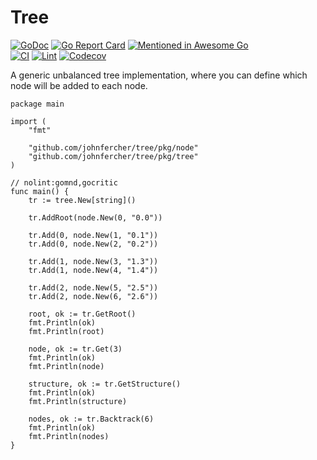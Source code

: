 # Tree

[![GoDoc](https://godoc.org/github.com/johnfercher/tree?status.svg)](https://godoc.org/github.com/johnfercher/tree)
[![Go Report Card](https://goreportcard.com/badge/github.com/johnfercher/tree)](https://goreportcard.com/report/github.com/johnfercher/tree)
[![Mentioned in Awesome Go](https://awesome.re/mentioned-badge.svg)](https://github.com/avelino/awesome-go#template-engines)  
[![CI](https://github.com/johnfercher/tree/actions/workflows/goci.yml/badge.svg)](https://github.com/johnfercher/tree/actions/workflows/goci.yml)
[![Lint](https://github.com/johnfercher/tree/actions/workflows/golangci-lint.yml/badge.svg)](https://github.com/johnfercher/tree/actions/workflows/golangci-lint.yml)
[![Codecov](https://img.shields.io/codecov/c/github/johnfercher/tree)](https://codecov.io/gh/johnfercher/tree)


A generic unbalanced tree implementation, where you can define which node will be added to each node.

```golang
package main

import (
	"fmt"

	"github.com/johnfercher/tree/pkg/node"
	"github.com/johnfercher/tree/pkg/tree"
)

// nolint:gomnd,gocritic
func main() {
	tr := tree.New[string]()

	tr.AddRoot(node.New(0, "0.0"))

	tr.Add(0, node.New(1, "0.1"))
	tr.Add(0, node.New(2, "0.2"))

	tr.Add(1, node.New(3, "1.3"))
	tr.Add(1, node.New(4, "1.4"))

	tr.Add(2, node.New(5, "2.5"))
	tr.Add(2, node.New(6, "2.6"))

	root, ok := tr.GetRoot()
	fmt.Println(ok)
	fmt.Println(root)

	node, ok := tr.Get(3)
	fmt.Println(ok)
	fmt.Println(node)

	structure, ok := tr.GetStructure()
	fmt.Println(ok)
	fmt.Println(structure)

	nodes, ok := tr.Backtrack(6)
	fmt.Println(ok)
	fmt.Println(nodes)
}
```
